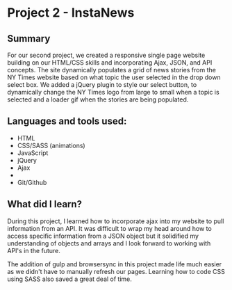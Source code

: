 <h1>Project 2 - InstaNews</h1>
<h2>Summary</h2>
<p>For our second project, we created a responsive single page website building on our HTML/CSS skills and incorporating Ajax, JSON, and API concepts. The site dynamically populates a grid of news stories from the NY Times website based on what topic the user selected in the drop down select box. We added a jQuery plugin to style our select button, to dynamically change the NY Times logo from large to small when a topic is selected and a loader gif when the stories are being populated.</p>

<h2>Languages and tools used:</h2>
<ul>
<li>HTML</li>
<li>CSS/SASS (animations)</li>
<li>JavaScript</li>
<li>jQuery</li>
<li>Ajax</li>
<li></li>
<li>Git/Github</li>
</ul>

<h2>What did I learn?</h2>
<p>During this project, I learned how to incorporate ajax into my website to pull information from an API. It was difficult to wrap my head around how to access specific information from a JSON object but it solidified my understanding of objects and arrays and I look forward to working with API's in the future. </p>
<p>The addition of gulp and browsersync in this project made life much easier as we didn't have to manually refresh our pages. Learning how to code CSS using SASS also saved a great deal of time.</p>
